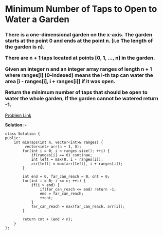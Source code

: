 #  Minimum Number of Taps to Open to Water a Garden

<h3>
There is a one-dimensional garden on the x-axis. The garden starts at the point 0 and ends at the point n. (i.e The length of the garden is n).

There are n + 1 taps located at points [0, 1, ..., n] in the garden.

Given an integer n and an integer array ranges of length n + 1 where ranges[i] (0-indexed) means the i-th tap can water the area [i - ranges[i], i + ranges[i]] if it was open.

Return the minimum number of taps that should be open to water the whole garden, If the garden cannot be watered return -1.
</h3>

[Problem Link](https://leetcode.com/problems/minimum-number-of-taps-to-open-to-water-a-garden/?envType=daily-question&envId=2023-08-31)

**Solution :-**

```
class Solution {
public:
    int minTaps(int n, vector<int>& ranges) {
         vector<int> arr(n + 1, 0);
        for(int i = 0; i < ranges.size(); ++i) {
            if(ranges[i] == 0) continue;
            int left = max(0, i - ranges[i]);
            arr[left] = max(arr[left], i + ranges[i]);
        }
        
        int end = 0, far_can_reach = 0, cnt = 0;
        for(int i = 0; i <= n; ++i) {
            if(i > end) {
                if(far_can_reach <= end) return -1;
                end = far_can_reach;
                ++cnt;
            }
            far_can_reach = max(far_can_reach, arr[i]);
        }
        
        return cnt + (end < n);
    }
};
```
